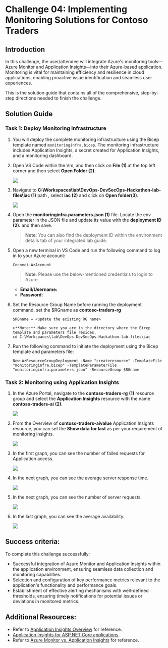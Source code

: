 # Challenge 04: Implementing Monitoring Solutions for Contoso Traders

## Introduction

In this challenge, the user/attendee will integrate Azure's monitoring tools—Azure Monitor and Application Insights—into their Azure-based application. Monitoring is vital for maintaining efficiency and resilience in cloud applications, enabling proactive issue identification and seamless user experiences.

This is the solution guide that contains all of the comprehensive, step-by-step directions needed to finish the challenge.

## Solution Guide

### Task 1: Deploy Monitoring Infrastructure

1. You will deploy the complete monitoring infrastructure using the Bicep template named `monitoringinfra.bicep`. The monitoring infrastructure includes Application Insights, a secret created for Application Insights, and a monitoring dashboard.

1. Open VS Code within the Vm, and then click on **File (1)** at the top left corner and then select **Open Folder (2)**.

    ![](../media/ex4-task1-1.png)

1. Navigate to **C:\Workspaces\lab\DevOps-DevSecOps-Hackathon-lab-files\iac (1)** path ,  select **iac (2)** and click on **Open folder(3)**.

    ![](../media/ex4-task1-2.png)

1. Open the **monitoringinfra.parameters.json (1)** file. Locate the env parameter in the JSON file and update its value with the **deployment ID (2).** and then save.

   >**Note**: You can also find the deployment ID within the environment details tab of your integrated lab guide.

1. Open a new terminal in VS Code and run the following command to log in to your Azure account:

   ```
   Connect-AzAccount
   ```
   >**Note**: Please use the below-mentioned credentials to login to Azure.
      - **Email/Username:** <inject key="AzureAdUserEmail"></inject>
      - **Password:** <inject key="AzureAdUserPassword"></inject>
      
1. Set the Resource Group Name before running the deployment command. set the  $RGname as **contoso-traders-rg<inject key="Deploymentid" enableCopy="false" />**

   ```
   $RGname = <update the existing RG name>
   ```
   ```
   >**Note:** Make sure you are in the directory where the Bicep template and parameters file resides. 
   cd C:\Workspaces\lab\DevOps-DevSecOps-Hackathon-lab-files\iac
   ```
1. Run the following command to initiate the deployment using the Bicep template and parameters file:

   ```
   New-AzResourceGroupDeployment -Name "createresource" -TemplateFile "monitoringinfra.bicep" -TemplateParameterFile "monitoringinfra.parameters.json" -ResourceGroup $RGname
   ```

### Task 2: Monitoring using Application Insights

1. In the Azure Portal, navigate to the **contoso-traders-rg<inject key="Deploymentid" enableCopy="false" />** **(1)** resource group and select the **Application Insights** resource with the name  **contoso-traders-ai<inject key="Deploymentid" enableCopy="false" />** **(2)**.

   ![](../media/cl4-t2-s1.png)
   
1. From the Overview of **contoso-traders-aivalue** Application Insights resource, you can set the **Show data for last** as per your requirement of monitoring insights.

   ![](../media/cl4-t2-s2.png)
   
1. In the first graph, you can see the number of failed requests for Application access.

   ![](../media/upd-ex6-t1-failedrequests.png)
   
1. In the next graph, you can see the average server response time.

   ![](../media/upd-ex6-t1-server-response-time.png)
   
1. In the next graph, you can see the number of server requests.

   ![](../media/upd-ex6-t1-server-requests.png)
   
1. In the last graph, you can see the average availability.

   ![](../media/upd-ex6-t1-availability.png)  

## Success criteria:
To complete this challenge successfully:

- Successful integration of Azure Monitor and Application Insights within the application environment, ensuring seamless data collection and monitoring capabilities.
- Selection and configuration of key performance metrics relevant to the application's functionality and performance goals.
- Establishment of effective alerting mechanisms with well-defined thresholds, ensuring timely notifications for potential issues or deviations in monitored metrics.

## Additional Resources:

- Refer to [Application Insights Overview](https://learn.microsoft.com/en-us/azure/azure-monitor/app/app-insights-overview) for reference.
- [Application Insights for ASP.NET Core applications](https://learn.microsoft.com/en-us/azure/azure-monitor/app/asp-net-core?tabs=netcorenew%2Cnetcore6).
- Refer to [Azure Monitor vs. Application Insights](https://azurelib.com/azure-monitor-vs-application-insights/) for reference.
